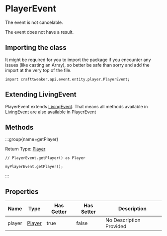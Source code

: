 # PlayerEvent

The event is not cancelable.

The event does not have a result.

## Importing the class

It might be required for you to import the package if you encounter any issues (like casting an Array), so better be safe than sorry and add the import at the very top of the file.
```zenscript
import crafttweaker.api.event.entity.player.PlayerEvent;
```


## Extending LivingEvent

PlayerEvent extends [LivingEvent](/vanilla/api/event/entity/LivingEvent). That means all methods available in [LivingEvent](/vanilla/api/event/entity/LivingEvent) are also available in PlayerEvent

## Methods

:::group{name=getPlayer}

Return Type: [Player](/vanilla/api/entity/type/player/Player)

```zenscript
// PlayerEvent.getPlayer() as Player

myPlayerEvent.getPlayer();
```

:::


## Properties

| Name | Type | Has Getter | Has Setter | Description |
|------|------|------------|------------|-------------|
| player | [Player](/vanilla/api/entity/type/player/Player) | true | false | No Description Provided |

